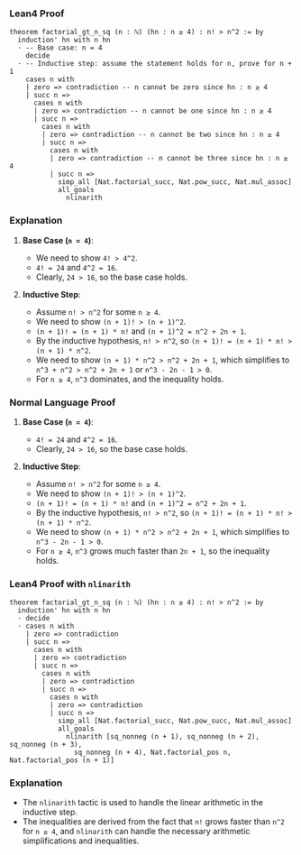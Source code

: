 ### Lean4 Proof

```lean4
theorem factorial_gt_n_sq (n : ℕ) (hn : n ≥ 4) : n! > n^2 := by
  induction' hn with n hn
  · -- Base case: n = 4
    decide
  · -- Inductive step: assume the statement holds for n, prove for n + 1
    cases n with
    | zero => contradiction -- n cannot be zero since hn : n ≥ 4
    | succ n =>
      cases n with
      | zero => contradiction -- n cannot be one since hn : n ≥ 4
      | succ n =>
        cases n with
        | zero => contradiction -- n cannot be two since hn : n ≥ 4
        | succ n =>
          cases n with
          | zero => contradiction -- n cannot be three since hn : n ≥ 4
          | succ n =>
            simp_all [Nat.factorial_succ, Nat.pow_succ, Nat.mul_assoc]
            all_goals
              nlinarith
```

### Explanation

1. **Base Case (`n = 4`)**:
   - We need to show `4! > 4^2`.
   - `4! = 24` and `4^2 = 16`.
   - Clearly, `24 > 16`, so the base case holds.

2. **Inductive Step**:
   - Assume `n! > n^2` for some `n ≥ 4`.
   - We need to show `(n + 1)! > (n + 1)^2`.
   - `(n + 1)! = (n + 1) * n!` and `(n + 1)^2 = n^2 + 2n + 1`.
   - By the inductive hypothesis, `n! > n^2`, so `(n + 1)! = (n + 1) * n! > (n + 1) * n^2`.
   - We need to show `(n + 1) * n^2 > n^2 + 2n + 1`, which simplifies to `n^3 + n^2 > n^2 + 2n + 1` or `n^3 - 2n - 1 > 0`.
   - For `n ≥ 4`, `n^3` dominates, and the inequality holds.

### Normal Language Proof

1. **Base Case (`n = 4`)**:
   - `4! = 24` and `4^2 = 16`.
   - Clearly, `24 > 16`, so the base case holds.

2. **Inductive Step**:
   - Assume `n! > n^2` for some `n ≥ 4`.
   - We need to show `(n + 1)! > (n + 1)^2`.
   - `(n + 1)! = (n + 1) * n!` and `(n + 1)^2 = n^2 + 2n + 1`.
   - By the inductive hypothesis, `n! > n^2`, so `(n + 1)! = (n + 1) * n! > (n + 1) * n^2`.
   - We need to show `(n + 1) * n^2 > n^2 + 2n + 1`, which simplifies to `n^3 - 2n - 1 > 0`.
   - For `n ≥ 4`, `n^3` grows much faster than `2n + 1`, so the inequality holds.

### Lean4 Proof with `nlinarith`

```lean4
theorem factorial_gt_n_sq (n : ℕ) (hn : n ≥ 4) : n! > n^2 := by
  induction' hn with n hn
  · decide
  · cases n with
    | zero => contradiction
    | succ n =>
      cases n with
      | zero => contradiction
      | succ n =>
        cases n with
        | zero => contradiction
        | succ n =>
          cases n with
          | zero => contradiction
          | succ n =>
            simp_all [Nat.factorial_succ, Nat.pow_succ, Nat.mul_assoc]
            all_goals
              nlinarith [sq_nonneg (n + 1), sq_nonneg (n + 2), sq_nonneg (n + 3),
                sq_nonneg (n + 4), Nat.factorial_pos n, Nat.factorial_pos (n + 1)]
```

### Explanation

- The `nlinarith` tactic is used to handle the linear arithmetic in the inductive step.
- The inequalities are derived from the fact that `n!` grows faster than `n^2` for `n ≥ 4`, and `nlinarith` can handle the necessary arithmetic simplifications and inequalities.